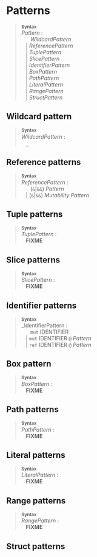 # Patterns

<!-- FIXME: pattern introduction -->
<!-- FIXME: pattern main uses (functions, match, let, if let, while let, etc.) -->

> **<sup>Syntax</sup>**  
> _Pattern_ :  
> &nbsp;&nbsp; &nbsp;&nbsp; _WildcardPattern_  
> &nbsp;&nbsp; | _ReferencePattern_  
> &nbsp;&nbsp; | _TuplePattern_  
> &nbsp;&nbsp; | _SlicePattern_  
> &nbsp;&nbsp; | _IdentifierPattern_  
> &nbsp;&nbsp; | _BoxPattern_  
> &nbsp;&nbsp; | _PathPattern_  
> &nbsp;&nbsp; | _LiteralPattern_  
> &nbsp;&nbsp; | _RangePattern_  
> &nbsp;&nbsp; | _StructPattern_  

<!-- FIXME: irrefutable patterns -->
<!-- FIXME: multiple patterns: a | b -->
<!-- FIXME: ignoring one value: _ -->
<!-- FIXME: ignoring multiple values: .. -->
<!-- FIXME: binding: @ -->
<!-- FIXME: guards: _Pattern_ `if` _Expression_ -->

## Wildcard pattern

> **<sup>Syntax</sup>**  
> _WildcardPattern_ :  
> &nbsp;&nbsp; `_`

## Reference patterns

> **<sup>Syntax</sup>**  
> _ReferencePattern_ :  
> &nbsp;&nbsp; &nbsp;&nbsp; (`&`|`&&`) _Pattern_  
> &nbsp;&nbsp; | (`&`|`&&`) _Mutability_ _Pattern_  

## Tuple patterns

> **<sup>Syntax</sup>**  
> _TuplePattern_ :  
> &nbsp;&nbsp; **FIXME**

<!-- FIXME: includes enum variants? -->

## Slice patterns

> **<sup>Syntax</sup>**  
> _SlicePattern_ :  
> &nbsp;&nbsp; **FIXME**

## Identifier patterns

> **<sup>Syntax</sup>**  
> _IdentifierPattern :  
> &nbsp;&nbsp; &nbsp;&nbsp; `mut` IDENTIFIER  
> &nbsp;&nbsp; | `mut` IDENTIFIER `@` _Pattern_  
> &nbsp;&nbsp; | `ref` IDENTIFIER `@` _Pattern_  

## Box pattern

> **<sup>Syntax</sup>**  
> _BoxPattern_ :  
> &nbsp;&nbsp; **FIXME**

## Path patterns

> **<sup>Syntax</sup>**  
> _PathPattern_ :  
> &nbsp;&nbsp; **FIXME**

## Literal patterns

> **<sup>Syntax</sup>**  
> _LiteralPattern_ :  
> &nbsp;&nbsp; **FIXME**

## Range patterns

> **<sup>Syntax</sup>**  
> _RangePattern_ :  
> &nbsp;&nbsp; **FIXME**

## Struct patterns

<!-- **FIXME:** destructuring patterns -->
